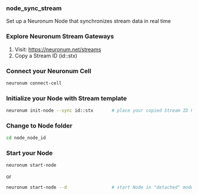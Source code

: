 ### **node_sync_stream**
Set up a Neuronum Node that synchronizes stream data in real time

### **Explore Neuronum Stream Gateways**
1. Visit: https://neuronum.net/streams
2. Copy a Stream ID (id::stx)

### **Connect your Neuronum Cell**
```sh
neuronum connect-cell
```

### **Initialize your Node with Stream template**
```sh
neuronum init-node --sync id::stx       # place your copied Stream ID here
```

### **Change to Node folder**
```sh
cd node_node_id
```

### **Start your Node**
```sh
neuronum start-node
```

or

```sh
neuronum start-node --d                 # start Node in "detached" mode
```